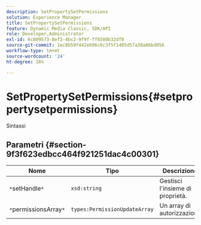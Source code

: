 ```yaml
---
description: SetPropertySetPermissions
solution: Experience Manager
title: SetPropertySetPermissions
feature: Dynamic Media Classic, SDK/API
role: Developer,Administrator
exl-id: 6c009573-0ef3-4bc2-9f9f-ff6580b32df0
source-git-commit: 1ec8b59f442eb96c6c3f5f1405d57a38a86bd056
workflow-type: tm+mt
source-wordcount: '24'
ht-degree: 16%

---
```


# SetPropertySetPermissions{#setpropertysetpermissions}

Sintassi

## Parametri {#section-9f3f623edbcc464f921251dac4c00301}

| Nome | Tipo | Descrizione |
|---|---|---|
| `*`setHandle`*` | `xsd:string` | Gestisci l&#39;insieme di proprietà. |
| `*`permissionsArray`*` | `types:PermissionUpdateArray` | Un array di autorizzazioni. |

